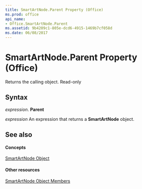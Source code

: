 ```yaml
---
title: SmartArtNode.Parent Property (Office)
ms.prod: office
api_name:
- Office.SmartArtNode.Parent
ms.assetid: 9b4209c1-805e-dcd6-4915-1469b7cf058d
ms.date: 06/08/2017
---
```



# SmartArtNode.Parent Property (Office)

Returns the calling object. Read-only


## Syntax

 _expression_. **Parent**

 _expression_ An expression that returns a **SmartArtNode** object.


## See also


#### Concepts


[SmartArtNode Object](smartartnode-object-office.md)
#### Other resources


[SmartArtNode Object Members](smartartnode-members-office.md)

